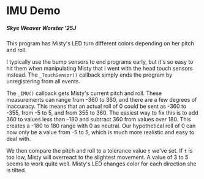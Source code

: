 # IMU Demo
##### Skye Weaver Worster '25J

This program has Misty's LED turn different colors depending on her pitch and roll.

I typically use the bump sensors to end programs early, but it's so easy to hit them when manipulating Misty that I went with the head touch sensors instead. The `_TouchSensor()` callback simply ends the program by unregistering from all events.

The `_IMU()` callback gets Misty's current pitch and roll. These measurements can range from -360 to 360, and there are a few degrees of inaccuracy. This means that an actual roll of 0 could be sent as -360 to -355, from -5 to 5, and from 355 to 360. The easiest way to fix this is to add 360 to values less than -180 and subtract 360 from values over 180. This creates a -180 to 180 range with 0 as neutral. Our hypothetical roll of 0 can now only be a value from -5 to 5, which is much more realistic and easy to deal with.

We then compare the pitch and roll to a tolerance value `t` we've set. If `t` is too low, Misty will overreact to the slightest movement. A value of 3 to 5 seems to work quite well. Misty's LED changes color for each direction she is tilted.